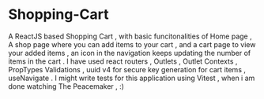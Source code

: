 # Shopping-Cart
A ReactJS based Shopping Cart , with basic funcitonalities of Home page , A shop page where you can add items to your cart , and a cart page to view your added items , an icon in the navigation keeps updating the number of items in the cart .
I have used react routers , Outlets , Outlet Contexts , PropTypes Validations , uuid v4 for secure key generation for cart items , useNavigate .
I might write tests for this application using Vitest , when i am done watching The Peacemaker , :)
